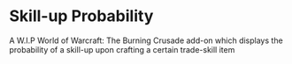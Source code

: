 # Skill-up Probability

A W.I.P World of Warcraft: The Burning Crusade add-on which displays the probability of a skill-up upon crafting a certain trade-skill item
